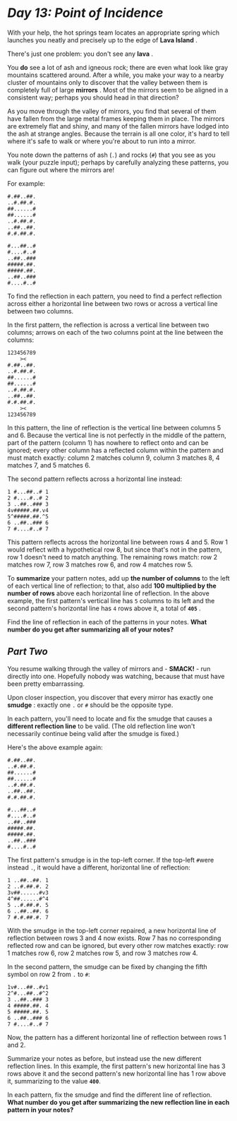 # ***Day 13: Point of Incidence***

With your help, the hot springs team locates an appropriate spring which launches you neatly and precisely up to the edge of **Lava Island** .

There's just one problem: you don't see any **lava** .

You **do** see a lot of ash and igneous rock; there are even what look like gray mountains scattered around. After a while, you make your way to a nearby cluster of mountains only to discover that the valley between them is completely full of large **mirrors** . Most of the mirrors seem to be aligned in a consistent way; perhaps you should head in that direction?

As you move through the valley of mirrors, you find that several of them have fallen from the large metal frames keeping them in place. The mirrors are extremely flat and shiny, and many of the fallen mirrors have lodged into the ash at strange angles. Because the terrain is all one color, it's hard to tell where it's safe to walk or where you're about to run into a mirror.

You note down the patterns of ash (`.`) and rocks (`#`) that you see as you walk (your puzzle input); perhaps by carefully analyzing these patterns, you can figure out where the mirrors are!

For example:

```
#.##..##.
..#.##.#.
##......#
##......#
..#.##.#.
..##..##.
#.#.##.#.

#...##..#
#....#..#
..##..###
#####.##.
#####.##.
..##..###
#....#..#
```

To find the reflection in each pattern, you need to find a perfect reflection across either a horizontal line between two rows or across a vertical line between two columns.

In the first pattern, the reflection is across a vertical line between two columns; arrows on each of the two columns point at the line between the columns:

```
123456789
    ><   
#.##..##.
..#.##.#.
##......#
##......#
..#.##.#.
..##..##.
#.#.##.#.
    ><   
123456789
```

In this pattern, the line of reflection is the vertical line between columns 5 and 6. Because the vertical line is not perfectly in the middle of the pattern, part of the pattern (column 1) has nowhere to reflect onto and can be ignored; every other column has a reflected column within the pattern and must match exactly: column 2 matches column 9, column 3 matches 8, 4 matches 7, and 5 matches 6.

The second pattern reflects across a horizontal line instead:

```
1 #...##..# 1
2 #....#..# 2
3 ..##..### 3
4v#####.##.v4
5^#####.##.^5
6 ..##..### 6
7 #....#..# 7
```

This pattern reflects across the horizontal line between rows 4 and 5. Row 1 would reflect with a hypothetical row 8, but since that's not in the pattern, row 1 doesn't need to match anything. The remaining rows match: row 2 matches row 7, row 3 matches row 6, and row 4 matches row 5.

To **summarize** your pattern notes, add up **the number of columns** to the left of each vertical line of reflection; to that, also add **100 multiplied by the number of rows** above each horizontal line of reflection. In the above example, the first pattern's vertical line has `5` columns to its left and the second pattern's horizontal line has `4` rows above it, a total of  **`405`**
.

Find the line of reflection in each of the patterns in your notes. **What number do you get after summarizing all of your notes?**

## ***Part Two***

You resume walking through the valley of mirrors and - **SMACK!** - run directly into one. Hopefully nobody was watching, because that must have been pretty embarrassing.

Upon closer inspection, you discover that every mirror has exactly one **smudge** : exactly one `.` or `#` should be the opposite type.

In each pattern, you'll need to locate and fix the smudge that causes a **different reflection line** to be valid. (The old reflection line won't necessarily continue being valid after the smudge is fixed.)

Here's the above example again:

```
#.##..##.
..#.##.#.
##......#
##......#
..#.##.#.
..##..##.
#.#.##.#.

#...##..#
#....#..#
..##..###
#####.##.
#####.##.
..##..###
#....#..#
```

The first pattern's smudge is in the top-left corner. If the top-left `#`were instead `.`, it would have a different, horizontal line of reflection:

```
1 ..##..##. 1
2 ..#.##.#. 2
3v##......#v3
4^##......#^4
5 ..#.##.#. 5
6 ..##..##. 6
7 #.#.##.#. 7
```

With the smudge in the top-left corner repaired, a new horizontal line of reflection between rows 3 and 4 now exists. Row 7 has no corresponding reflected row and can be ignored, but every other row matches exactly: row 1 matches row 6, row 2 matches row 5, and row 3 matches row 4.

In the second pattern, the smudge can be fixed by changing the fifth symbol on row 2 from `.` to `#`:

```
1v#...##..#v1
2^#...##..#^2
3 ..##..### 3
4 #####.##. 4
5 #####.##. 5
6 ..##..### 6
7 #....#..# 7
```

Now, the pattern has a different horizontal line of reflection between rows 1 and 2.

Summarize your notes as before, but instead use the new different reflection lines. In this example, the first pattern's new horizontal line has 3 rows above it and the second pattern's new horizontal line has 1 row above it, summarizing to the value **`400`**.

In each pattern, fix the smudge and find the different line of reflection. **What number do you get after summarizing the new reflection line in each pattern in your notes?**
